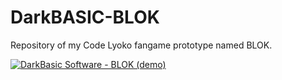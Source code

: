 # DarkBASIC-BLOK
Repository of my Code Lyoko fangame prototype named BLOK.

[![DarkBasic Software - BLOK (demo)](https://img.youtube.com/vi/_5HM6R0HJtE/0.jpg)](https://www.youtube.com/watch?v=_5HM6R0HJtE)